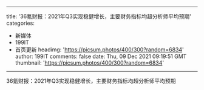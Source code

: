 
---
title: '36氪财报：2021年Q3实现稳健增长，主要财务指标均超分析师平均预期'
categories: 
 - 新媒体
 - 199IT
 - 首页更新
headimg: 'https://picsum.photos/400/300?random=6834'
author: 199IT
comments: false
date: Thu, 09 Dec 2021 09:19:51 GMT
thumbnail: 'https://picsum.photos/400/300?random=6834'
---

<div>   
36氪财报：2021年Q3实现稳健增长，主要财务指标均超分析师平均预期  
</div>
            